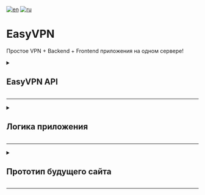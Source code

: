 [![en](https://img.shields.io/badge/lang-English%20%F0%9F%87%AC%F0%9F%87%A7-white)](README-EN.md)
[![ru](https://img.shields.io/badge/%D1%8F%D0%B7%D1%8B%D0%BA-%D0%A0%D1%83%D1%81%D1%81%D0%BA%D0%B8%D0%B9%20%F0%9F%87%B7%F0%9F%87%BA-white)](README.md)

# EasyVPN
Простое VPN + Backend + Frontend приложения на одном сервере!


<details>
	<summary><h2>EasyVPN API</h2></summary>

### Ошибки:

#### Конечная точка ошибок
```http
{{host}}/error
```

#### Ответ ошибки
```http
400 Bad Request
``` 
```http
{
  "type": "https://tools.ietf.org/html/rfc7231#section-6.5.1",
  "title": "Invalid login or password",
  "status": 400,
  "traceId": "00-ddbb5dae1dcf8a772b1e236a7259f07e-e58fef179b5dd0fb-00",
  "errorCodes": [
    "Authentication.InvalidCredentials"
  ]
}
```

### Авторизация:

##### Запрос регистрации
```http
POST {{host}}/auth/register
Content-Type: application/json
{
    "firstName": "Freak",
    "lastName": "Fister",
    "login": "F1st3K",
    "password": "fisty123"
}
```

##### Запрос входа
```http
POST {{host}}/auth/login
Content-Type: application/json

{
    "login": "F1st3K",
    "password": "fisty123"
}
```

##### Ответ авторизации
```http
200 OK
```
```http
{
    "id":"88755e3c-e106-4283-bf93-17965b1a"
    "firstName": "Freak",
    "lastName": "Fister",
    "login": "F1st3K",
    "token":"56be52...e3c7743d"
}
```
### VPN действия клиента:

#### Создание нового подключения
```http
POST {{host}}/my/connections
Authorization: Bearer {{clientToken}}
Content-Type: application/json

{
    "serverId": "00000000-0000-0000-0000-000000000000",
    "CountDays": 30
}
```
##### Ответ
```http
200 OK
```

#### Удаление истекшего подключения
```http
DELETE {{host}}/my/connections/{{connectionId}}
Authorization: Bearer {{clientToken}}
```
##### Ответ
```http
200 OK
```

#### Получение всех подключений
```http
GET {{host}}/my/connections
Authorization: Bearer {{clientToken}}
```
##### Ответ
```http
200 OK
```
```http
[
  {
    "id": "94c370a8-39bd-4fcb-9e18-1a7902a8b783",
    "clientId": "00000001-0000-0000-0000-000000000000",
    "serverId": "00000000-0000-0000-0000-000000000000",
    "status": 0,
    "expirationTime": "2024-03-23T22:02:22.0869296Z"
  },
  {
    "id": "3167a547-004f-4e1c-add6-ba8d57baf71a",
    "clientId": "00000001-0000-0000-0000-000000000000",
    "serverId": "00000000-0000-0000-0000-000000000000",
    "status": 0,
    "expirationTime": "2024-03-23T22:02:26.8377408Z"
  }
]
```

#### Получение конфигурации для подключения
```http
GET {{host}}/my/connections/{{connectionId}}/config
Authorization: Bearer {{clientToken}}
```
##### Ответ
```http
200 OK
```
```http
{
  "clientId": "00000001-0000-0000-0000-000000000000",
  "config": "password=qwertyi1234567"
}
```


### VPN действия администратора:

#### Создание нового подключения
```http
POST {{host}}/client/{{clientId}}/connections
Authorization: Bearer {{adminToken}}
Content-Type: application/json

{
  "serverId": "00000000-0000-0000-0000-000000000000",
  "CountDays": 30
}
```
##### Ответ
```http
200 OK
```

#### Сброс времени жизни подключения
```http
PUT {{host}}/connections/{{connectionId}}/reset
Authorization: Bearer {{adminToken}}
```
##### Ответ
```http
200 OK
```

#### Получение всех подключений
```http
GET {{host}}/connections
Authorization: Bearer {{adminToken}}
```
#### Получение подключений клиента
```http
GET {{host}}/connections?clientId={{clientId}}
Authorization: Bearer {{adminToken}}
```
##### Ответ
```http
200 OK
```
```http
[
  {
    "id": "94c370a8-39bd-4fcb-9e18-1a7902a8b783",
    "clientId": "00000001-0000-0000-0000-000000000000",
    "serverId": "00000000-0000-0000-0000-000000000000",
    "status": 0,
    "expirationTime": "2024-03-23T22:02:22.0869296Z"
  },
  {
    "id": "3167a547-004f-4e1c-add6-ba8d57baf71a",
    "clientId": "00000001-0000-0000-0000-000000000000",
    "serverId": "00000000-0000-0000-0000-000000000000",
    "status": 0,
    "expirationTime": "2024-03-23T22:02:26.8377408Z"
  },
  {
    "id": "2dc7f7f8-b04b-4095-8379-9552b302112c",
    "clientId": "9a4e906f-7778-4c68-b86d-1c0f7f4370b8",
    "serverId": "00000000-0000-0000-0000-000000000000",
    "status": 0,
    "expirationTime": "2024-03-23T22:04:43.1105199Z"
  }
]
```

#### Получение конфигурации для подключения
```http
GET {{host}}/connections/{{connectionId}}/config
Authorization: Bearer {{adminToken}}
```

##### Ответ
```http
200 OK
```
```http
{
  "clientId": "00000001-0000-0000-0000-000000000000",
  "config": "password=qwertyi1234567"
}
```


### VPN действия проверяющего платежи:

#### Подтвердить платеж по заявке подключения
```http
PUT {{host}}/payment/{{connectionId}}/confirm
Authorization: Bearer {{PaymentToken}}
```
##### Ответ
```http
200 OK
```

#### Отклонить заявку оплаты на подключение
```http
PUT {{host}}/payment/{{connectionId}}/reject
Authorization: Bearer {{PaymentToken}}
```
##### Ответ
```http
200 OK
```

</details>

---



<details>
	<summary><h2>Логика приложения</h2></summary>

### Для всех
![Для всех](img/logicMap/anyone.jpg)

### Для авторизованых
![Для авторизованых](img/logicMap/any_auth.jpg)

### Для клиентов
![Для клиентов](img/logicMap/client.jpg)

### Для проверяющего оплату
![Для проверяющего оплату](img/logicMap/payment_reviewer.jpg)

### Для администраторов
![Для администраторов](img/logicMap/administrator.jpg)

</details>

---
<details>
	<summary><h2>Прототип будущего сайта</h2></summary>


### Главная страница
![Главная страница](img/prototype/main.jpg)

### Страница авторизации
![Страница авторизации](img/prototype/sign_in.jpg)

### Страница регистрации
![Страница регистрации](img/prototype/sign_up.jpg)

### Профиль обычного пользователя
![Профиль обычного пользователя](img/prototype/user_profile.jpg)

### Профиль администратора
![Профиль администратора](img/prototype/admin_profile.jpg)

### Страница заявок на подключение
![Страница заявок на подключение](img/prototype/connection_tickets.jpg)

### Страница заявок потдержки
![Страница заявок потдержки](img/prototype/support_tickets.jpg)

### Страница администрирования пользователей
![Страница администрирования пользователей](img/prototype/administrate_users.jpg)

</details>

-----------------------------------------------------